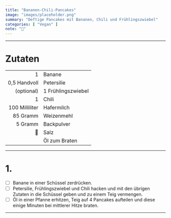 ```yaml
---
title: "Bananen-Chili-Pancakes"
image: "images/placeholder.png"
summary: "Deftige Pancakes mit Bananen, Chili und Frühlingszwiebel"
categories: [ "Vegan" ]
note: "🚧"
---
```


---

# Zutaten

|                |                    |
|---------------:|:-------------------|
|              1 | Banane             |
|   0,5 Handvoll | Petersilie         |
|     (optional) | 1 Frühlingszwiebel |
|              1 | Chili              |
| 100 Milliliter | Hafermilch         |
|       85 Gramm | Weizenmehl         |
|        5 Gramm | Backpulver         |
|             🚧 | Salz               |
|                | Öl zum Braten      |

---

# 1.

- [ ] Banane in einer Schüssel zerdrücken.
- [ ] Petersilie, Frühlingszwiebel und Chili hacken und mit den übrigen Zutaten in die Schüssel geben und zu einem Teig
  vermengen.
- [ ] Öl in einer Pfanne erhitzen, Teig auf 4 Pancakes aufteilen und diese einige Minuten bei mittlerer Hitze braten.

---
